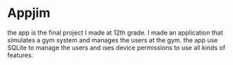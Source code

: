 # Appjim
the app is the final project I made at 12th grade.  I made an application that  simulates a gym system and manages the users at the gym. the app use SQLite to manage the users and וses device permissions to use all kinds of features.
